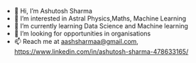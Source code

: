 - 👋 Hi, I’m Ashutosh Sharma
- 👀 I’m interested in Astral Physics,Maths, Machine Learning
- 🌱 I’m currently learning Data Science and Machine learning
- 💞️ I’m looking for opportunities in organisations
- 📫 Reach me at aashsharmaa@gmail.com, https://www.linkedin.com/in/ashutosh-sharma-478633165/

<!---
aasshh/aasshh is a ✨ special ✨ repository because its `README.md` (this file) appears on your GitHub profile.
You can click the Preview link to take a look at your changes.
--->
